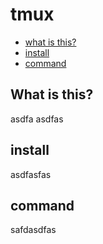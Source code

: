 # tmux

* [what is this?](#what-is-this)
* [install](#install)
* [command](#command)

## What is this?
asdfa
asdfas


## install
asdfasfas

## command
safdasdfas
